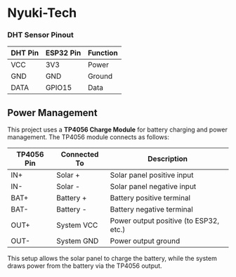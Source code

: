 # Nyuki-Tech

### DHT Sensor Pinout

| DHT Pin | ESP32 Pin | Function |
|---------|-----------|----------|
| VCC     | 3V3       | Power    |
| GND     | GND       | Ground   |
| DATA    | GPIO15    | Data     |

## Power Management

This project uses a **TP4056 Charge Module** for battery charging and power management. The TP4056 module connects as follows:

| TP4056 Pin | Connected To | Description         |
|------------|--------------|---------------------|
| IN+        | Solar +      | Solar panel positive input |
| IN-        | Solar -      | Solar panel negative input |
| BAT+       | Battery +    | Battery positive terminal  |
| BAT-       | Battery -    | Battery negative terminal  |
| OUT+       | System VCC   | Power output positive (to ESP32, etc.) |
| OUT-       | System GND   | Power output ground        |

This setup allows the solar panel to charge the battery, while the system draws power from the battery via the TP4056 output.